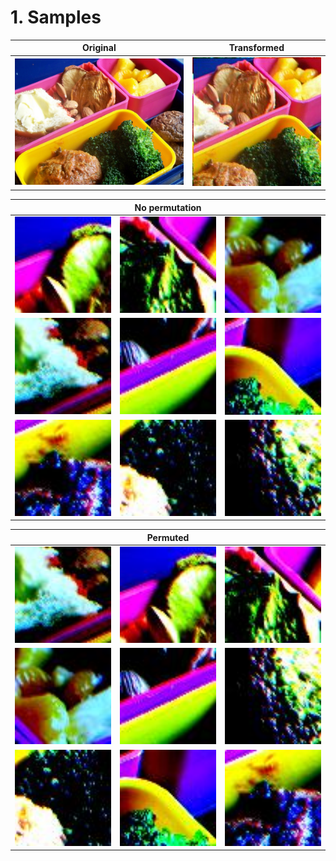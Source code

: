# 1. Samples

|Original|Transformed|
|-|-|
|<img src="https://raw.githubusercontent.com/KimRass/Mehdi-Noroozi-et-al.-2016/refs/heads/main/samples/ori.jpg" width="350">|<img src="https://raw.githubusercontent.com/KimRass/Mehdi-Noroozi-et-al.-2016/refs/heads/main/samples/transformed.jpg" width="250">|
<table>
    <thead>
        <tr>
            <th colspan="3">No permutation</th>
        </tr>
    </thead>
    <tbody>
        <tr>
            <td><img src="https://raw.githubusercontent.com/KimRass/Mehdi-Noroozi-et-al.-2016/refs/heads/main/samples/tile1.jpg" width="300"></td>
            <td><img src="https://raw.githubusercontent.com/KimRass/Mehdi-Noroozi-et-al.-2016/refs/heads/main/samples/tile2.jpg" width="300"></td>
            <td><img src="https://raw.githubusercontent.com/KimRass/Mehdi-Noroozi-et-al.-2016/refs/heads/main/samples/tile3.jpg" width="300"></td>
        </tr>
        <tr>
            <td><img src="https://raw.githubusercontent.com/KimRass/Mehdi-Noroozi-et-al.-2016/refs/heads/main/samples/tile0.jpg" width="300"></td>
            <td><img src="https://raw.githubusercontent.com/KimRass/Mehdi-Noroozi-et-al.-2016/refs/heads/main/samples/tile4.jpg" width="300"></td>
            <td><img src="https://raw.githubusercontent.com/KimRass/Mehdi-Noroozi-et-al.-2016/refs/heads/main/samples/tile7.jpg" width="300"></td>
        </tr>
        <tr>
            <td><img src="https://raw.githubusercontent.com/KimRass/Mehdi-Noroozi-et-al.-2016/refs/heads/main/samples/tile8.jpg" width="300"></td>
            <td><img src="https://raw.githubusercontent.com/KimRass/Mehdi-Noroozi-et-al.-2016/refs/heads/main/samples/tile6.jpg" width="300"></td>
            <td><img src="https://raw.githubusercontent.com/KimRass/Mehdi-Noroozi-et-al.-2016/refs/heads/main/samples/tile5.jpg" width="300"></td>
        </tr>
    </tbody>
</table>
<table>
    <thead>
        <tr>
            <th colspan="3">Permuted</th>
        </tr>
    </thead>
    <tbody>
        <tr>
            <td><img src="https://raw.githubusercontent.com/KimRass/Mehdi-Noroozi-et-al.-2016/refs/heads/main/samples/tile0.jpg" width="300"></td>
            <td><img src="https://raw.githubusercontent.com/KimRass/Mehdi-Noroozi-et-al.-2016/refs/heads/main/samples/tile1.jpg" width="300"></td>
            <td><img src="https://raw.githubusercontent.com/KimRass/Mehdi-Noroozi-et-al.-2016/refs/heads/main/samples/tile2.jpg" width="300"></td>
        </tr>
        <tr>
            <td><img src="https://raw.githubusercontent.com/KimRass/Mehdi-Noroozi-et-al.-2016/refs/heads/main/samples/tile3.jpg" width="300"></td>
            <td><img src="https://raw.githubusercontent.com/KimRass/Mehdi-Noroozi-et-al.-2016/refs/heads/main/samples/tile4.jpg" width="300"></td>
            <td><img src="https://raw.githubusercontent.com/KimRass/Mehdi-Noroozi-et-al.-2016/refs/heads/main/samples/tile5.jpg" width="300"></td>
        </tr>
        <tr>
            <td><img src="https://raw.githubusercontent.com/KimRass/Mehdi-Noroozi-et-al.-2016/refs/heads/main/samples/tile6.jpg" width="300"></td>
            <td><img src="https://raw.githubusercontent.com/KimRass/Mehdi-Noroozi-et-al.-2016/refs/heads/main/samples/tile7.jpg" width="300"></td>
            <td><img src="https://raw.githubusercontent.com/KimRass/Mehdi-Noroozi-et-al.-2016/refs/heads/main/samples/tile8.jpg" width="300"></td>
        </tr>
    </tbody>
</table>